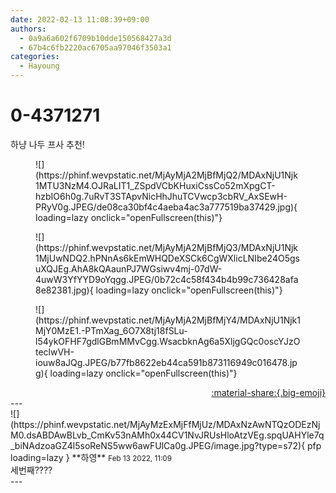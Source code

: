 ```yaml
---
date: 2022-02-13 11:08:39+09:00
authors:
  - 0a9a6a602f6709b10dde150568427a3d
  - 67b4c6fb2220ac6705aa97046f3503a1
categories:
  - Hayoung
---
```


# 0-4371271

<div class="post-container" markdown="1">
<div class="content-container md-sidebar__scrollwrap" markdown="1">

하냥 나두 프사 추천!
<figure markdown="1">
![](https://phinf.wevpstatic.net/MjAyMjA2MjBfMjQ2/MDAxNjU1Njk1MTU3NzM4.OJRaLIT1_ZSpdVCbKHuxiCssCo52mXpgCT-hzbIO6h0g.7uRvT3STApvNicHhJhuTCVwcp3cbRV_AxSEwH-PRyV0g.JPEG/de08ca30bf4c4aeba4ac3a777519ba37429.jpg){ loading=lazy onclick="openFullscreen(this)"}
</figure>

<figure markdown="1">
![](https://phinf.wevpstatic.net/MjAyMjA2MjBfMjQ3/MDAxNjU1Njk1MjUwNDQ2.hPNnAs6kEmWHQDeXSCk6CgWXlicLNIbe24O5gsuXQJEg.AhA8kQAaunPJ7WGsiwv4mj-07dW-4uwW3YfYYD9oYqgg.JPEG/0b72c4c58f434b4b99c736428afa8e82381.jpg){ loading=lazy onclick="openFullscreen(this)"}
</figure>

<figure markdown="1">
![](https://phinf.wevpstatic.net/MjAyMjA2MjBfMjY4/MDAxNjU1Njk1MjY0MzE1.-PTmXag_6O7X8tj18fSLu-l54ykOFHF7gdlGBmMMvCgg.WsacbknAg6a5XljgGQc0oscYJzOteclwVH-iouw8aJQg.JPEG/b77fb8622eb44ca591b873116949c016478.jpg){ loading=lazy onclick="openFullscreen(this)"}
</figure>


</div>
</div>

<div style="text-align: right;" markdown="1">
<a href="https://weverse.io/fromis9/fanpost/0-4371271" style="text-align: right;">:material-share:{.big-emoji}</a>
</div>
---

<div class="comments-container md-sidebar__scrollwrap" markdown="1">
<div class="comment" markdown="1">
<div class='id-container' markdown="1">
![](https://phinf.wevpstatic.net/MjAyMzExMjFfMjUz/MDAxNzAwNTQzODEzNjM0.dsABDAwBLvb_CmKv53nAMh0x44CV1NvJRUsHloAtzVEg.spqUAHYle7q_biNAdzoaGZ4l5soReNS5ww6awFUlCa0g.JPEG/image.jpg?type=s72){ pfp loading=lazy }
**<span class="artist">하영</span>** <small>Feb 13 2022, 11:09</small><br>
</div>
<div class='comment-body' markdown="1">
세번째???? 
</div>
</div>
</div>
---
